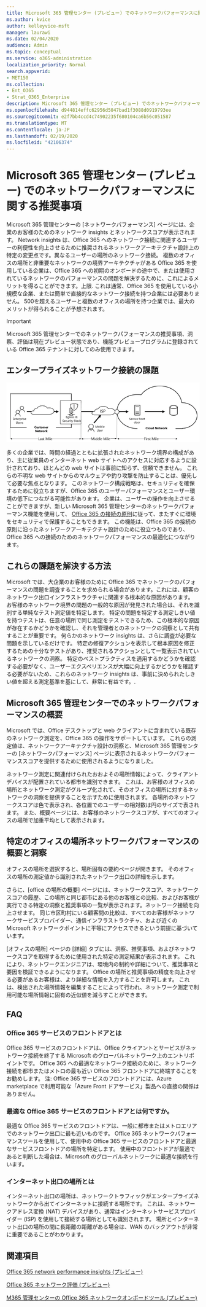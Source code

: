 ```yaml
---
title: Microsoft 365 管理センター (プレビュー) でのネットワークパフォーマンスに関する推奨事項
ms.author: kvice
author: kelleyvice-msft
manager: laurawi
ms.date: 02/04/2020
audience: Admin
ms.topic: conceptual
ms.service: o365-administration
localization_priority: Normal
search.appverid:
- MET150
ms.collection:
- Ent_O365
- Strat_O365_Enterprise
description: Microsoft 365 管理センター (プレビュー) でのネットワークパフォーマンスに関する推奨事項の概要
ms.openlocfilehash: d944814effc62956d5047bad1f3088d0919793ee
ms.sourcegitcommit: e2f7bb4ccd4c74902235f680104ca6b56c051587
ms.translationtype: MT
ms.contentlocale: ja-JP
ms.lasthandoff: 02/19/2020
ms.locfileid: "42106374"
---
```

# <a name="network-performance-recommendations-in-the-microsoft-365-admin-center-preview"></a>Microsoft 365 管理センター (プレビュー) でのネットワークパフォーマンスに関する推奨事項

Microsoft 365 管理センターの [ネットワークパフォーマンス] ページには、企業のお客様のためのネットワーク insights とネットワークスコアが表示されます。 Network insights は、Office 365 へのネットワーク接続に関連するユーザーの利便性を向上させるために推奨されるネットワークアーキテクチャ設計上の特定の変更点です。異なるユーザーの場所のネットワーク接続。 複数のオフィスの場所と非重要なネットワークの境界アーキテクチャがある Office 365 を使用している企業は、Office 365 への初期のオンボードの途中で、または使用されているネットワークのパフォーマンスの問題を解決するために、これによるメリットを得ることができます。上限. これは通常、Office 365 を使用している小規模な企業、または簡単で直接的なネットワーク接続を持つ企業には必要ありません。 500を超えるユーザーと複数のオフィスの場所を持つ企業では、最大のメリットが得られることが予想されます。

>[!IMPORTANT]
>Microsoft 365 管理センターでのネットワークパフォーマンスの推奨事項、洞察、評価は現在プレビュー状態であり、機能プレビュープログラムに登録されている Office 365 テナントに対してのみ使用できます。

## <a name="enterprise-network-connectivity-challenges"></a>エンタープライズネットワーク接続の課題

![お客様のネットワークからクラウドへ](Media/m365-mac-perf/m365-mac-perf-first-last-mile.png)

多くの企業では、時間の経過とともに拡張されたネットワーク境界の構成があり、主に従業員のインターネット web サイトへのアクセスに対応するように設計されており、ほとんどの web サイトは事前に知らず、信頼できません。 これらの不明な web サイトからのマルウェアや釣り攻撃を防止することは、優先して必要な焦点となります。 このネットワーク構成戦略は、セキュリティを確保するために役立ちますが、Office 365 のユーザーパフォーマンスとユーザー環境の低下につながる可能性があります。 企業は、ユーザーの操作を向上させることができますが、新しい Microsoft 365 管理センターのネットワークパフォーマンス機能を使用して、 [Office 365 の接続の原則](https://aka.ms/pnc)に従って、またすぐに環境をセキュリティで保護することもできます。 この機能は、Office 365 の接続の原則に沿ったネットワークアーキテクチャ設計のために役立つものであり、Office 365 への接続のためのネットワークパフォーマンスの最適化につながります。

## <a name="how-we-can-solve-these-challenges"></a>これらの課題を解決する方法

Microsoft では、大企業のお客様のために Office 365 でネットワークのパフォーマンスの問題を調査することを求められる場合があります。これには、顧客のネットワーク出口インフラストラクチャに関連する根本的な原因があります。 お客様のネットワーク境界の問題の一般的な原因が発見された場合は、それを識別する単純なテスト測定値を特定します。 特定の問題を特定する測定しきい値を持つテストは、任意の場所で同じ測定をテストできるため、この根本的な原因が存在するかどうかを確認し、それを管理者とのネットワークの洞察として共有することが重要です。 何らかのネットワーク insights は、さらに調査が必要な問題を示しているだけです。 特定の修復アクションを表示して根本原因を修正するための十分なテストがあり、推奨されるアクションとして一覧表示されているネットワークの洞察。 特定のベストプラクティスを適用するかどうかを確認する必要がなく、ユーザーエクスペリエンスが大幅に向上するかどうかを確認する必要がないため、これらのネットワーク insights は、事前に決められたしきい値を超える測定基準を基にして、非常に有益です。.

## <a name="network-performance-overview-in-the-microsoft-365-admin-center"></a>Microsoft 365 管理センターでのネットワークパフォーマンスの概要

Microsoft では、Office デスクトップと web クライアントに含まれている既存のネットワーク測定を、Office 365 の操作をサポートしています。 これらの測定値は、ネットワークアーキテクチャ設計の洞察と、Microsoft 365 管理センターの [ネットワークパフォーマンス] ページに表示されるネットワークパフォーマンススコアを提供するために使用されるようになりました。

ネットワーク測定に関連付けられたおおよその場所情報によって、クライアントデバイスが配置されている都市を識別できます。 これは、お客様のオフィスの場所とネットワーク測定がグループ化されて、そのオフィスの場所に対するネットワークの洞察を提供することを示すために使用されます。 各場所のネットワークスコアは色で表示され、各位置でのユーザーの相対数は円のサイズで表されます。 また、概要ページには、お客様のネットワークスコアが、すべてのオフィスの場所で加重平均として表示されます。

## <a name="specific-office-location-network-performance-summary-and-insights"></a>特定のオフィスの場所ネットワークパフォーマンスの概要と洞察

オフィスの場所を選択すると、場所固有の要約ページが開きます。 そのオフィスの場所の測定値から識別されたネットワーク出口の詳細を示します。

さらに、[office の場所の概要] ページには、ネットワークスコア、ネットワークスコアの履歴、この場所と同じ都市にある他のお客様との比較、およびお客様が実行できる特定の洞察と推奨事項の一覧が表示されます。ネットワーク接続を向上させます。 同じ市区町村にいる顧客間の比較は、すべてのお客様がネットワークサービスプロバイダー、通信インフラストラクチャ、および近くの Microsoft ネットワークポイントに平等にアクセスできるという前提に基づいています。

[オフィスの場所] ページの [詳細] タブには、洞察、推奨事項、およびネットワークスコアを取得するために使用された特定の測定結果が表示されます。 これにより、ネットワークエンジニアは、環境内の制約や詳細について、推奨事項と要因を検証できるようになります。
Office の場所と推奨事項の精度を向上させる必要があるお客様は、より詳細な情報を入力することを許可します。 これは、検出された場所情報を編集することによって行われ、ネットワーク測定で利用可能な場所情報に固有の近似値を減らすことができます。

## <a name="faq"></a>FAQ

### <a name="what-is-office-365-service-front-door"></a>Office 365 サービスのフロントドアとは

Office 365 サービスのフロントドアは、Office クライアントとサービスがネットワーク接続を終了する Microsoft のグローバルネットワーク上のエントリポイントです。 Office 365 への最適なネットワーク接続のために、ネットワーク接続を都市またはメトロの最も近い Office 365 フロントドアに終端することをお勧めします。
注: Office 365 サービスのフロントドアには、Azure marketplace で利用可能な「Azure Front ドアサービス」製品への直接の関係はありません。

### <a name="what-is-an-optimal-office-365-service-front-door"></a>最適な Office 365 サービスのフロントドアとは何ですか。

最適な Office 365 サービスのフロントドアは、一般に都市またはメトロエリアでのネットワーク出口に最も近いものです。 Office 365 ネットワークパフォーマンスツールを使用して、使用中の Office 365 サービスのフロントドアと最適なサービスフロントドアの場所を特定します。 使用中のフロントドアが最適であると判断した場合は、Microsoft のグローバルネットワークに最適な接続を行います。

### <a name="what-is-an-internet-egress-location"></a>インターネット出口の場所とは

インターネット出口の場所は、ネットワークトラフィックがエンタープライズネットワークから出てインターネットに接続する場所です。 これは、ネットワークアドレス変換 (NAT) デバイスがあり、通常はインターネットサービスプロバイダー (ISP) を使用して接続する場所としても識別されます。 場所とインターネット出口の場所の間に長距離の距離がある場合は、WAN のバックアウトが非常に重要であることがわかります。

## <a name="related-topics"></a>関連項目

[Office 365 network performance insights (プレビュー)](office-365-network-mac-perf-insights.md)

[Office 365 ネットワーク評価 (プレビュー)](office-365-network-mac-perf-score.md)

[M365 管理センターの Office 365 ネットワークオンボードツール (プレビュー)](office-365-network-mac-perf-onboarding-tool.md)

